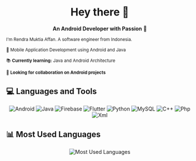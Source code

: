 <h1 align="center">Hey there 👋</h1>

<p align="center">
  <strong>An Android Developer with Passion</strong> 📱
</p>

<p>
  <small>I'm Rendra Muktia Affan. A software engineer from Indonesia.</small>
</p>

<p>
  <small>📱 Mobile Application Development using Android and Java</small>
</p>

<p>
  <small>📚 <strong>Currently learning:</strong> Java and Android Architecture</small>
</p>

<p>
  <small>🤝 <strong>Looking for collaboration on Android projects</strong></small>
</p>

## 💻 Languages and Tools

<p align="center">
  <img src="https://img.shields.io/badge/Android-3DDC84?style=for-the-badge&logo=android&logoColor=white" alt="Android"/>
  <img src="https://img.shields.io/badge/Java-007396?style=for-the-badge&logo=java&logoColor=white" alt="Java"/>
  <img src="https://img.shields.io/badge/Firebase-FFCA28?style=for-the-badge&logo=firebase&logoColor=black" alt="Firebase"/>
  <img src="https://img.shields.io/badge/Flutter-02569B?style=for-the-badge&logo=flutter&logoColor=white" alt="Flutter"/>
  <img src="https://img.shields.io/badge/Python-3776AB?style=for-the-badge&logo=python&logoColor=white" alt="Python"/>
  <img src="https://img.shields.io/badge/MySQL-4479A1?style=for-the-badge&logo=mysql&logoColor=white" alt="MySQL"/>
  <img src="https://img.shields.io/badge/C++-00599C?style=for-the-badge&logo=cplusplus&logoColor=white" alt="C++"/>
  <img src="https://img.shields.io/badge/Php-00599C?style=for-the-badge&logo=cplusplus&logoColor=white" alt="Php"/>
  <img src="https://img.shields.io/badge/Xml-00599C?style=for-the-badge&logo=cplusplus&logoColor=white" alt="Xml"/>
</p>

## 📊 Most Used Languages

<p align="center">
  <img src="https://github-readme-stats.vercel.app/api/top-langs/?username=Leshoraa&layout=compact&theme=tokyonight" alt="Most Used Languages"/>
</p>
